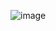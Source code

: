 ![image](https://github.com/SarfarazQadir/Image-Slider-With-Next-Previous-Pause-Button/assets/144503703/9fb19b19-38d7-4739-804f-4e5e7ac20e65)
